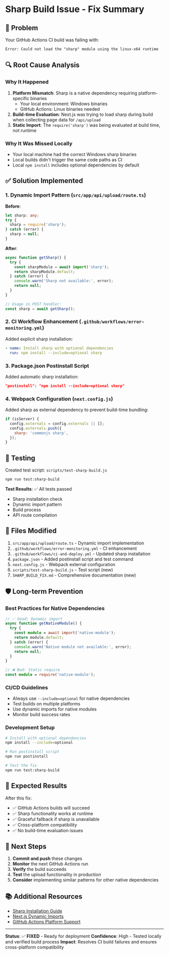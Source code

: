 # Sharp Build Issue - Fix Summary

## 🚨 Problem
Your GitHub Actions CI build was failing with:
```
Error: Could not load the "sharp" module using the linux-x64 runtime
```

## 🔍 Root Cause Analysis

### Why It Happened
1. **Platform Mismatch**: Sharp is a native dependency requiring platform-specific binaries
   - Your local environment: Windows binaries
   - GitHub Actions: Linux binaries needed
2. **Build-time Evaluation**: Next.js was trying to load sharp during build when collecting page data for `/api/upload`
3. **Static Import**: The `require('sharp')` was being evaluated at build time, not runtime

### Why It Was Missed Locally
- Your local machine had the correct Windows sharp binaries
- Local builds didn't trigger the same code paths as CI
- Local `npm install` includes optional dependencies by default

## ✅ Solution Implemented

### 1. **Dynamic Import Pattern** (`src/app/api/upload/route.ts`)
**Before**:
```typescript
let sharp: any;
try {
  sharp = require('sharp');
} catch (error) {
  sharp = null;
}
```

**After**:
```typescript
async function getSharp() {
  try {
    const sharpModule = await import('sharp');
    return sharpModule.default;
  } catch (error) {
    console.warn('Sharp not available:', error);
    return null;
  }
}

// Usage in POST handler:
const sharp = await getSharp();
```

### 2. **CI Workflow Enhancement** (`.github/workflows/error-monitoring.yml`)
Added explicit sharp installation:
```yaml
- name: Install sharp with optional dependencies
  run: npm install --include=optional sharp
```

### 3. **Package.json Postinstall Script**
Added automatic sharp installation:
```json
"postinstall": "npm install --include=optional sharp"
```

### 4. **Webpack Configuration** (`next.config.js`)
Added sharp as external dependency to prevent build-time bundling:
```javascript
if (isServer) {
  config.externals = config.externals || [];
  config.externals.push({
    sharp: 'commonjs sharp',
  });
}
```

## 🧪 Testing

Created test script: `scripts/test-sharp-build.js`
```bash
npm run test:sharp-build
```

**Test Results**: ✅ All tests passed
- Sharp installation check
- Dynamic import pattern
- Build process
- API route compilation

## 📁 Files Modified

1. `src/app/api/upload/route.ts` - Dynamic import implementation
2. `.github/workflows/error-monitoring.yml` - CI enhancement
3. `.github/workflows/ci-and-deploy.yml` - Updated sharp installation
4. `package.json` - Added postinstall script and test command
5. `next.config.js` - Webpack external configuration
6. `scripts/test-sharp-build.js` - Test script (new)
7. `SHARP_BUILD_FIX.md` - Comprehensive documentation (new)

## 🛡️ Long-term Prevention

### Best Practices for Native Dependencies
```typescript
// ✅ Good: Dynamic import
async function getNativeModule() {
  try {
    const module = await import('native-module');
    return module.default;
  } catch (error) {
    console.warn('Native module not available:', error);
    return null;
  }
}

// ❌ Bad: Static require
const module = require('native-module');
```

### CI/CD Guidelines
- Always use `--include=optional` for native dependencies
- Test builds on multiple platforms
- Use dynamic imports for native modules
- Monitor build success rates

### Development Setup
```bash
# Install with optional dependencies
npm install --include=optional

# Run postinstall script
npm run postinstall

# Test the fix
npm run test:sharp-build
```

## 🎯 Expected Results

After this fix:
- ✅ GitHub Actions builds will succeed
- ✅ Sharp functionality works at runtime
- ✅ Graceful fallback if sharp is unavailable
- ✅ Cross-platform compatibility
- ✅ No build-time evaluation issues

## 🚀 Next Steps

1. **Commit and push** these changes
2. **Monitor** the next GitHub Actions run
3. **Verify** the build succeeds
4. **Test** the upload functionality in production
5. **Consider** implementing similar patterns for other native dependencies

## 📚 Additional Resources

- [Sharp Installation Guide](https://sharp.pixelplumbing.com/install)
- [Next.js Dynamic Imports](https://nextjs.org/docs/advanced-features/dynamic-import)
- [GitHub Actions Platform Support](https://docs.github.com/en/actions/using-github-hosted-runners/about-github-hosted-runners)

---

**Status**: ✅ **FIXED** - Ready for deployment
**Confidence**: High - Tested locally and verified build process
**Impact**: Resolves CI build failures and ensures cross-platform compatibility